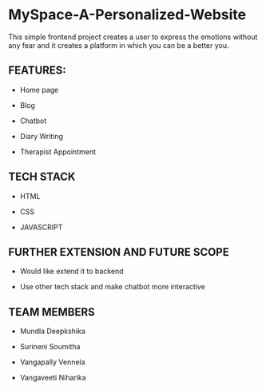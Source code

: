 # MySpace-A-Personalized-Website
This simple frontend project creates a user to express the emotions without any fear and it creates a platform in which you can be a better you.


## FEATURES:


* Home page

* Blog
* Chatbot

* Diary Writing

* Therapist Appointment


## TECH STACK


* HTML

* CSS

* JAVASCRIPT


## FURTHER EXTENSION AND FUTURE SCOPE


* Would like extend it to backend 

* Use other tech stack and make chatbot more interactive


## TEAM MEMBERS


* Mundla Deepkshika

* Surineni Soumitha

* Vangapally Vennela

* Vangaveeti Niharika
